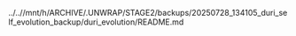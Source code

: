 ../..//mnt/h/ARCHIVE/.UNWRAP/STAGE2/backups/20250728_134105_duri_self_evolution_backup/duri_evolution/README.md